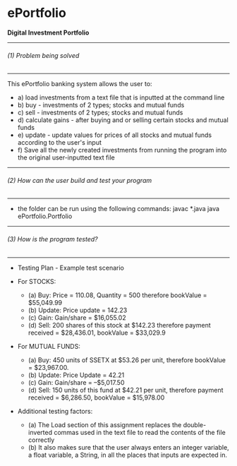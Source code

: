 # ePortfolio
**Digital Investment Portfolio**

********************************************************************
###### (1) Problem being solved
********************************************************************
  This ePortfolio banking system allows the user to:
* a) load investments from a text file that is inputted at the command line
* b) buy - investments of 2 types; stocks and mutual funds
* c) sell - investments of 2 types; stocks and mutual funds
* d) calculate gains - after buying and or selling certain stocks and mutual funds
* e) update - update values for prices of all stocks and mutual funds according to the user's input
* f) Save all the newly created investments from running the program into the original user-inputted text file

********************************************************************
###### (2) How can the user build and test your program
********************************************************************
- the folder can be run using the following commands:
  javac *.java
  java ePortfolio.Portfolio

********************************************************************
###### (3) How is the program tested?
********************************************************************
- Testing Plan - Example test scenario
* For STOCKS:
  * (a) Buy: Price = 110.08, Quantity = 500 therefore bookValue = $55,049.99
  * (b) Update: Price update = 142.23
  * (c) Gain: Gain/share = $16,055.02
  * (d) Sell: 200 shares of this stock at $142.23 therefore payment received = $28,436.01, bookValue =  $33,029.9

* For MUTUAL FUNDS:
  * (a) Buy: 450 units of SSETX at $53.26 per unit, therefore bookValue =  $23,967.00.
  * (b) Update: Price Update = 42.21
  * (c) Gain: Gain/share = –$5,017.50
  * (d) Sell:  150 units of this fund at $42.21 per unit, therefore payment received = $6,286.50, bookValue = $15,978.00

* Additional testing factors:
  * (a) The Load section of this assignment replaces the double-inverted commas used in the text file to read the contents of the file correctly
  * (b) It also makes sure that the user always enters an integer variable, a float variable, a String, in all the places that inputs are expected in.

